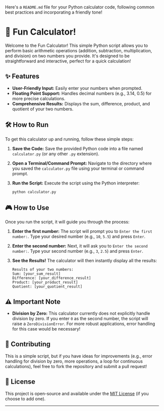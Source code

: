 Here's a `README.md` file for your Python calculator code, following common best practices and incorporating a friendly tone!

# 🚀 Fun Calculator!

Welcome to the Fun Calculator! This simple Python script allows you to perform basic arithmetic operations (addition, subtraction, multiplication, and division) on two numbers you provide. It's designed to be straightforward and interactive, perfect for a quick calculation!

## ✨ Features

*   **User-Friendly Input:** Easily enter your numbers when prompted.
*   **Floating Point Support:** Handles decimal numbers (e.g., 3.14, 0.5) for more precise calculations.
*   **Comprehensive Results:** Displays the sum, difference, product, and quotient of your two numbers.

## 🛠️ How to Run

To get this calculator up and running, follow these simple steps:

1.  **Save the Code:**
    Save the provided Python code into a file named `calculator.py` (or any other `.py` extension).

2.  **Open a Terminal/Command Prompt:**
    Navigate to the directory where you saved the `calculator.py` file using your terminal or command prompt.

3.  **Run the Script:**
    Execute the script using the Python interpreter:

    ```bash
    python calculator.py
    ```

## 🎮 How to Use

Once you run the script, it will guide you through the process:

1.  **Enter the first number:**
    The script will prompt you to `Enter the first number:`. Type your desired number (e.g., `10`, `5.5`) and press `Enter`.

2.  **Enter the second number:**
    Next, it will ask you to `Enter the second number:`. Type your second number (e.g., `3`, `2.5`) and press `Enter`.

3.  **See the Results!**
    The calculator will then instantly display all the results:

    ```
    Results of your two numbers:
    Sum: [your_sum_result]
    Difference: [your_difference_result]
    Product: [your_product_result]
    Quotient: [your_quotient_result]
    ```

## ⚠️ Important Note

*   **Division by Zero:** This calculator currently does not explicitly handle division by zero. If you enter `0` as the second number, the script will raise a `ZeroDivisionError`. For more robust applications, error handling for this case would be necessary!

## 🤝 Contributing

This is a simple script, but if you have ideas for improvements (e.g., error handling for division by zero, more operations, a loop for continuous calculations), feel free to fork the repository and submit a pull request!

## 📜 License

This project is open-source and available under the [MIT License](LICENSE) (if you choose to add one).

---

